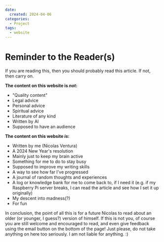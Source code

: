 ```yaml
---
date:
  created: 2024-04-06
categories:
  - Project
tags:
  - website
---
```

# Reminder to the Reader(s)

If you are reading this, then you should probably read this article. If not, then carry on.

<!-- more -->

**The content on this website is *not*:**

- "Quality content"
- Legal advice
- Personal advice
- Spiritual advice
- Literature of any kind
- Written by AI
- Supposed to have an audience

**The content on this website *is*:**

- Written by me (Nicolas Ventura)
- A 2024 New Year's resolution
- Mainly just to keep my brain active
- Something for me to do to stay busy
- Supposed to improve my writing skills
- A way to see how far I've progressed
- A journal of random thoughts and experiences
- A log or knowledge bank for me to come back to, if I need it (e.g. if my Raspberry Pi server breaks, I can read the article and see how I set it up originally)
- My descent into madness(?)
- For fun

In conclusion, the point of all this is for a future Nicolas to read about an older (or younger, I guess?) version of himself. If this is not you, of course you are still welcome and encouraged to read, and even give feedback using the email button on the bottom of the page! Just please, do not take anything on here too seriously. I am not liable for anything. :)